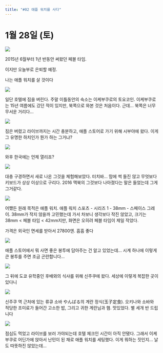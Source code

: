 ```yaml
---
title: "#02 애플 워치를 사다"
---
```


# 1월 28일 (토)

![](/photos/170127-ejapan/02_01.jpg)

2015년 6월부터 1년 반동안 써왔던 페블 타임.

이지만 오늘부로 은퇴할 예정.

나는 애플 워치를 살 것이다

![](/photos/170127-ejapan/02_02.jpg)

일단 호텔에 짐을 버린다.
주말 이틀동안의 숙소는 이케부쿠로의 토요코인.
이케부쿠로는 15년 여름에도 갔던 적이 있지만, 북쪽으로 와본 것은 처음이다.
근데... 북쪽은 너무 무서운 거리다...

![](/photos/170127-ejapan/02_03.jpg)

짐은 버렸고 라이브까지는 시간 충분하고, 애플 스토어로 가기 위해 시부야에 왔다.
이게 그 유명한 하치인가 뭔가 하는 그거냐?

![](/photos/170127-ejapan/02_04.jpg)

와후
한국에는 언제 열리죠?

![](/photos/170127-ejapan/02_05.jpg)

대충 구경하면서 새로 나온 그것을 체험해보았다.
터치바... 맘에 썩 들진 않고 무엇보다 키보드가 상상 이상으로 구리다. 2016 맥북의 그것보다 나아졌다는 말은 들었는데 그게 그거같다.

![](/photos/170127-ejapan/02_06.jpg)

어쨌든 원래 목적은 애플 워치. 애플 워치 스포츠 - 시리즈 1 - 38mm - 스페이스 그레이.
38mm가 작지 않을까 고민했는데 가서 차보니 생각보다 작진 않았고, 크기는 38mm < 페블 타임 < 42mm지만, 화면은 오히려 페블 타임이 제일 작았다.

가격은 외국인 면세를 받아서 27800엔.
흠흠 좋다

![](/photos/170127-ejapan/02_07.jpg)

애플 스토어에서 뭐 사면 좋은 봉투에 담아주는 건 알고 있었는데...
시계 하나에 이렇게 큰 봉투를 주면 조금 곤란합니다...

![](/photos/170127-ejapan/02_08.jpg)

그 뒤에 도쿄 유학중인 후배와의 식샤를 위해 신주쿠에 왔다.
세상에 이렇게 복잡한 곳이 있다니

![](/photos/170127-ejapan/02_09.jpg)

신주쿠 역 근처에 있는 류큐 소바 やんばる의 계란 정식(玉子定食).
오키나와 소바와 적당한 조미료가 들어간 고소한 밥, 그리고 귀한 계란님과 햄.
맛있었다. 별 세개 반 드립니다

![](/photos/170127-ejapan/02_10.jpg)

점심도 먹었고 라이브를 보러 가야되는데 호텔 체크인 시간이 아직 안됐다.
그래서 이케부쿠로 어딘가에 앉아서 난민이 된 채로 애플 워치를 세팅했다.
이게 뭐하는 짓인지... 날도 따뜻하진 않았는데...